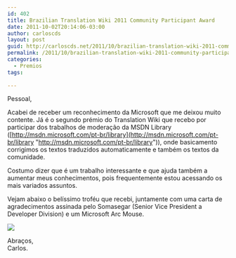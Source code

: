```yaml
---
id: 402
title: Brazilian Translation Wiki 2011 Community Participant Award
date: 2011-10-02T20:14:06-03:00
author: carloscds
layout: post
guid: http://carloscds.net/2011/10/brazilian-translation-wiki-2011-community-participant-award/
permalink: /2011/10/brazilian-translation-wiki-2011-community-participant-award/
categories:
  - Premios
tags:
  
---
```

Pessoal,

Acabei de receber um reconhecimento da Microsoft que me deixou muito contente. Já é o segundo prémio do Translation Wiki que recebo por participar dos trabalhos de moderação da MSDN Library ([http://msdn.microsoft.com/pt-br/library](http://msdn.microsoft.com/pt-br/library "http://msdn.microsoft.com/pt-br/library")), onde basicamento corrigimos os textos traduzidos automaticamente e também os textos da comunidade.

Costumo dizer que é um trabalho interessante e que ajuda também a aumentar meus conhecimentos, pois frequentemente estou acessando os mais variados assuntos.

Vejam abaixo o belíssimo troféu que recebi, juntamente com uma carta de agradecimentos assinada pelo Somasegar (Senior Vice President a Developer Division) e um Microsoft Arc Mouse.

![]( wp-content/uploads/2011/10/DSC05926.jpg)

Abraços,  
Carlos.